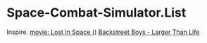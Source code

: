 # Space-Combat-Simulator.List
Inspire. [movie: Lost In Space ()](https://www.imdb.com/title/tt0120738/) [Backstreet Boys - Larger Than Life](https://youtu.be/MEb2CecR11I)
